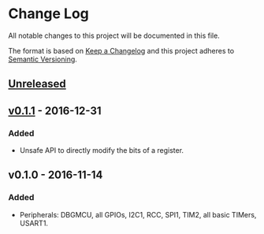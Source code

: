 # Change Log

All notable changes to this project will be documented in this file.

The format is based on [Keep a Changelog](http://keepachangelog.com/)
and this project adheres to [Semantic Versioning](http://semver.org/).

## [Unreleased]

## [v0.1.1] - 2016-12-31

### Added

- Unsafe API to directly modify the bits of a register.

## v0.1.0 - 2016-11-14

### Added

- Peripherals: DBGMCU, all GPIOs, I2C1, RCC, SPI1, TIM2, all basic TIMers,
  USART1.

[Unreleased]: https://github.com/japaric/stm32f30x-memory-map/compare/v0.1.1...HEAD
[v0.1.1]: https://github.com/japaric/stm32f30x-memory-map/compare/v0.1.0...v0.1.1
